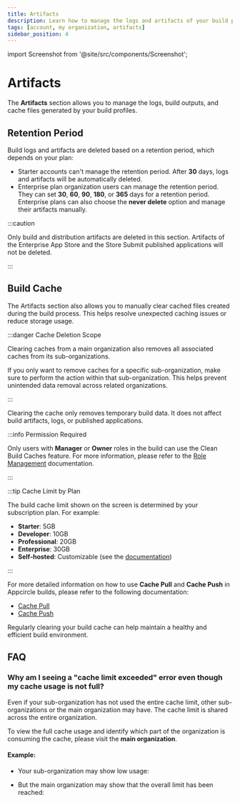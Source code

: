 ```yaml
---
title: Artifacts
description: Learn how to manage the logs and artifacts of your build profiles in Appcircle
tags: [account, my organization, artifacts]
sidebar_position: 4
---
```


import Screenshot from '@site/src/components/Screenshot';

# Artifacts

The **Artifacts** section allows you to manage the logs, build outputs, and cache files generated by your build profiles.

<Screenshot url='https://cdn.appcircle.io/docs/assets/myaccount-artifacts_3.png' />

## Retention Period

Build logs and artifacts are deleted based on a retention period, which depends on your plan:

- Starter accounts can't manage the retention period. After **30** days, logs and artifacts will be automatically deleted.
- Enterprise plan organization users can manage the retention period. They can set **30**, **60**, **90**, **180**, or **365** days for a retention period. Enterprise plans can also choose the **never delete** option and manage their artifacts manually.

<Screenshot url='https://cdn.appcircle.io/docs/assets/myaccount-artifacts_4.png' />

:::caution

Only build and distribution artifacts are deleted in this section. Artifacts of the Enterprise App Store and the Store Submit published applications will not be deleted.

:::

## Build Cache

The Artifacts section also allows you to manually clear cached files created during the build process. This helps resolve unexpected caching issues or reduce storage usage.

<Screenshot url='https://cdn.appcircle.io/docs/assets/myaccount-artifacts_5.png' />

:::danger Cache Deletion Scope

Clearing caches from a main organization also removes all associated caches from its sub-organizations.

If you only want to remove caches for a specific sub-organization, make sure to perform the action within that sub-organization.
This helps prevent unintended data removal across related organizations.

:::

Clearing the cache only removes temporary build data. It does not affect build artifacts, logs, or published applications.

:::info Permission Required

Only users with **Manager** or **Owner** roles in the build can use the Clean Build Caches feature. For more information, please refer to the [Role Management](/account/my-organization/profile-and-team/role-management#build-permissions) documentation.

:::

:::tip Cache Limit by Plan

The build cache limit shown on the screen is determined by your subscription plan. For example:

- **Starter**: 5GB
- **Developer**: 10GB
- **Professional**: 20GB
- **Enterprise**: 30GB
- **Self-hosted**: Customizable (see the [documentation](https://docs.appcircle.io/self-hosted-appcircle/install-server/linux-package/configure-server/advanced-configuration/cache-size-configuration))

:::

For more detailed information on how to use **Cache Pull** and **Cache Push** in Appcircle builds, please refer to the following documentation:
- [Cache Pull](/workflows/common-workflow-steps/build-cache/cache-pull)
- [Cache Push](/workflows/common-workflow-steps/build-cache/cache-push)

Regularly clearing your build cache can help maintain a healthy and efficient build environment.

## FAQ

### Why am I seeing a "cache limit exceeded" error even though my cache usage is not full?

Even if your sub-organization has not used the entire cache limit, other sub-organizations or the main organization may have. The cache limit is shared across the entire organization.

To view the full cache usage and identify which part of the organization is consuming the cache, please visit the **main organization**.

#### Example:

- Your sub-organization may show low usage:
    <Screenshot url='https://cdn.appcircle.io/docs/assets/myaccount-artifacts_6.png' />

- But the main organization may show that the overall limit has been reached:
    <Screenshot url='https://cdn.appcircle.io/docs/assets/myaccount-artifacts_7.png' />
